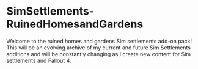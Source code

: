 # SimSettlements-RuinedHomesandGardens
Welcome to the ruined homes and gardens Sim settlements add-on pack! This will be an evolving archive of my current and future Sim Settlements additions and will be constantly changing as I create new content for Sim settlements and Fallout 4.
